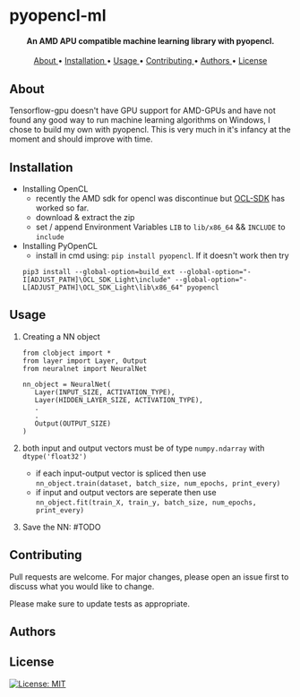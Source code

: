 # pyopencl-ml
<h4 align="center">An AMD APU compatible machine learning library with pyopencl.</h4>

<p align="center">
    <a href="#about"> About </a> •
    <a href="#installation"> Installation </a> •
    <a href="#usage"> Usage </a> •
    <a href="#contributing"> Contributing </a> •
    <a href="#authors"> Authors </a> •
    <a href="#license"> License </a>
</p>

## About
Tensorflow-gpu doesn't have GPU support for AMD-GPUs and have not found any good 
way to run machine learning algorithms on Windows, I chose to build my own with pyopencl. 
This is very much in it's infancy at the moment and should improve with time.

## Installation
* Installing OpenCL
    - recently the AMD sdk for opencl was discontinue but 
    [OCL-SDK](https://github.com/GPUOpen-LibrariesAndSDKs/OCL-SDK/releases)
    has worked so far.
    - download & extract the zip 
    - set / append Environment Variables `LIB` to `lib/x86_64` && `INCLUDE` to `include`
* Installing PyOpenCL
    - install in cmd using: `pip install pyopencl`. If it doesn't work then try
    ```
    pip3 install --global-option=build_ext --global-option="-I[ADJUST_PATH]\OCL_SDK_Light\include" --global-option="-L[ADJUST_PATH]\OCL_SDK_Light\lib\x86_64" pyopencl
    ```

## Usage
1. Creating a NN object
    ```buildoutcfg
    from clobject import *
    from layer import Layer, Output
    from neuralnet import NeuralNet

    nn_object = NeuralNet(
       Layer(INPUT_SIZE, ACTIVATION_TYPE),
       Layer(HIDDEN_LAYER_SIZE, ACTIVATION_TYPE),
       .
       .
       Output(OUTPUT_SIZE)
    )
    ```

2. both input and output vectors must be of type `numpy.ndarray` with `dtype('float32')`
    * if each input-output vector is spliced then use \
    `nn_object.train(dataset, batch_size, num_epochs, print_every)`
    * if input and output vectors are seperate then use \
    `nn_object.fit(train_X, train_y, batch_size, num_epochs, print_every)`
    
3. Save the NN: #TODO 
    

## Contributing
Pull requests are welcome. For major changes, please open an issue first to discuss what you would like to change.

Please make sure to update tests as appropriate.

## Authors

## License 
[![License: MIT](https://img.shields.io/github/license/dasanish/pyopencl-ml)](https://choosealicense.com/licenses/mit/)